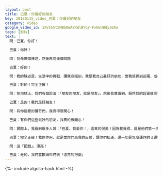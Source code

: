 ```yaml
---
layout: post
title: 巴夏：你最好的朋友
key: 20180115_video_巴夏：你最好的朋友
category: video
google_video_id: 1XV165t5MBGQeA8KWlBYqY-FxNwUBdya6Aw
tags: [影片]
text: |
  問：巴夏，你好！

  巴夏：你好！

  問：我先做個陳述，然後再問幾個問題

  巴夏：好的！

  問：我的陳述是，生活中的挑戰，讓我意識到，我是我自己最好的朋友，當我感覺到孤獨，或者與他人分離時，我會問我自己一些問題，來獲得一些見解，我意識到，我是我最好的朋友

  巴夏：對的！完全正確！

  問：在地球上，我們有個說法：「朋友的朋友，就是朋友」，然後我意識到，既然我的超靈或高我 是我最好的朋友，祂相信你，讓你成為我的一個「投射影像」（反射），所以，你就是我最好的朋友

  巴夏：是的！我們是好朋友！

  問：有你這樣的鐵哥們，我真得很開心！

  巴夏：有你們這些最好的朋友，我真的很開心！

  問：實際上，我看到很多人說：「巴夏，我愛你！」這真的很美！因為我覺得，這是他們第一次對自己說：我愛你！

  巴夏：完全正確！我的作用，就是當你們高我的反射，讓你們知道，這一切是怎麼運作的ㄝ這樣，你們就會明白，當你們對我說「我愛你」，你們其實是對自己說「我愛你」，因為，你們其實是在跟你們的高我對話！

  問：這「把戲」，漂亮！

  巴夏：是的，我們喜歡跟你們玩「漂亮的把戲」
---
```


{%- include algolia-hack.html -%}
